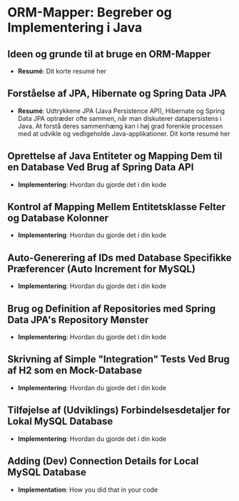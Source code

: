 # ORM-Mapper: Begreber og Implementering i Java

## Ideen og grunde til at bruge en ORM-Mapper

- **Resumé**: Dit korte resumé her

## Forståelse af JPA, Hibernate og Spring Data JPA

- **Resumé**: Udtrykkene JPA (Java Persistence API), Hibernate og Spring Data JPA optræder ofte sammen, når man diskuterer datapersistens i Java. At forstå deres sammenhæng kan i høj grad forenkle processen med at udvikle og vedligeholde Java-applikationer. Dit korte resumé her

## Oprettelse af Java Entiteter og Mapping Dem til en Database Ved Brug af Spring Data API

- **Implementering**: Hvordan du gjorde det i din kode

## Kontrol af Mapping Mellem Entitetsklasse Felter og Database Kolonner

- **Implementering**: Hvordan du gjorde det i din kode

## Auto-Generering af IDs med Database Specifikke Præferencer (Auto Increment for MySQL)

- **Implementering**: Hvordan du gjorde det i din kode

## Brug og Definition af Repositories med Spring Data JPA's Repository Mønster

- **Implementering**: Hvordan du gjorde det i din kode

## Skrivning af Simple "Integration" Tests Ved Brug af H2 som en Mock-Database

- **Implementering**: Hvordan du gjorde det i din kode

## Tilføjelse af (Udviklings) Forbindelsesdetaljer for Lokal MySQL Database

- **Implementering**: Hvordan du gjorde det i din kode


## Adding (Dev) Connection Details for Local MySQL Database

- **Implementation**: How you did that in your code

